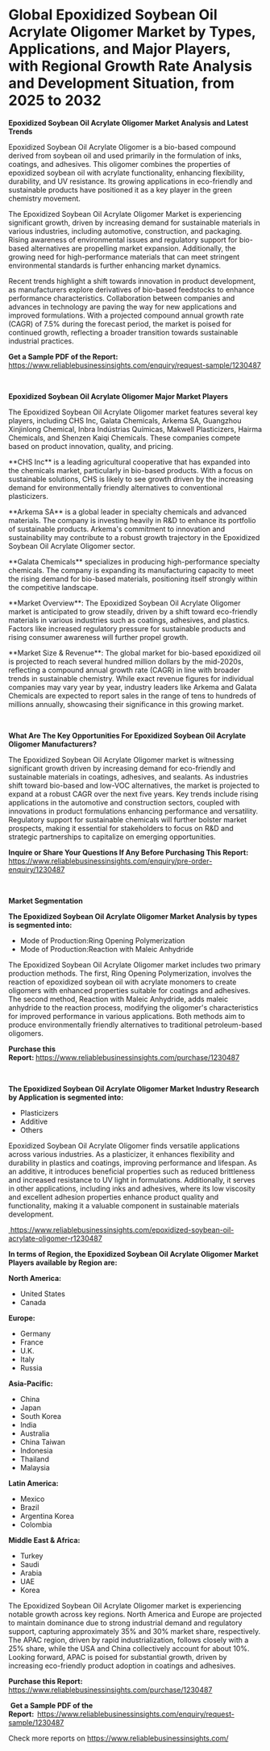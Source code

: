 <p><h1>Global Epoxidized Soybean Oil Acrylate Oligomer Market by Types, Applications, and Major Players, with Regional Growth Rate Analysis and Development Situation, from 2025 to 2032</h1></p><p><strong>Epoxidized Soybean Oil Acrylate Oligomer Market Analysis and Latest Trends</strong></p>
<p><p>Epoxidized Soybean Oil Acrylate Oligomer is a bio-based compound derived from soybean oil and used primarily in the formulation of inks, coatings, and adhesives. This oligomer combines the properties of epoxidized soybean oil with acrylate functionality, enhancing flexibility, durability, and UV resistance. Its growing applications in eco-friendly and sustainable products have positioned it as a key player in the green chemistry movement.</p><p>The Epoxidized Soybean Oil Acrylate Oligomer Market is experiencing significant growth, driven by increasing demand for sustainable materials in various industries, including automotive, construction, and packaging. Rising awareness of environmental issues and regulatory support for bio-based alternatives are propelling market expansion. Additionally, the growing need for high-performance materials that can meet stringent environmental standards is further enhancing market dynamics.</p><p>Recent trends highlight a shift towards innovation in product development, as manufacturers explore derivatives of bio-based feedstocks to enhance performance characteristics. Collaboration between companies and advances in technology are paving the way for new applications and improved formulations. With a projected compound annual growth rate (CAGR) of 7.5% during the forecast period, the market is poised for continued growth, reflecting a broader transition towards sustainable industrial practices.</p></p>
<p><strong>Get a Sample PDF of the Report:&nbsp;</strong> <a href="https://www.reliablebusinessinsights.com/enquiry/request-sample/1230487?utm_campaign=101&utm_medium=2&utm_source=Github&utm_content=ia&utm_term=03022025&utm_id=epoxidized-soybean-oil-acrylate-oligomer">https://www.reliablebusinessinsights.com/enquiry/request-sample/1230487</a></p>
<p>&nbsp;</p>
<p><strong>Epoxidized Soybean Oil Acrylate Oligomer Major Market Players</strong></p>
<p><p>The Epoxidized Soybean Oil Acrylate Oligomer market features several key players, including CHS Inc, Galata Chemicals, Arkema SA, Guangzhou Xinjinlong Chemical, Inbra Indústrias Químicas, Makwell Plasticizers, Hairma Chemicals, and Shenzen Kaiqi Chemicals. These companies compete based on product innovation, quality, and pricing.</p><p>**CHS Inc** is a leading agricultural cooperative that has expanded into the chemicals market, particularly in bio-based products. With a focus on sustainable solutions, CHS is likely to see growth driven by the increasing demand for environmentally friendly alternatives to conventional plasticizers.</p><p>**Arkema SA** is a global leader in specialty chemicals and advanced materials. The company is investing heavily in R&D to enhance its portfolio of sustainable products. Arkema's commitment to innovation and sustainability may contribute to a robust growth trajectory in the Epoxidized Soybean Oil Acrylate Oligomer sector.</p><p>**Galata Chemicals** specializes in producing high-performance specialty chemicals. The company is expanding its manufacturing capacity to meet the rising demand for bio-based materials, positioning itself strongly within the competitive landscape.</p><p>**Market Overview**: The Epoxidized Soybean Oil Acrylate Oligomer market is anticipated to grow steadily, driven by a shift toward eco-friendly materials in various industries such as coatings, adhesives, and plastics. Factors like increased regulatory pressure for sustainable products and rising consumer awareness will further propel growth.</p><p>**Market Size & Revenue**: The global market for bio-based epoxidized oil is projected to reach several hundred million dollars by the mid-2020s, reflecting a compound annual growth rate (CAGR) in line with broader trends in sustainable chemistry. While exact revenue figures for individual companies may vary year by year, industry leaders like Arkema and Galata Chemicals are expected to report sales in the range of tens to hundreds of millions annually, showcasing their significance in this growing market.</p></p>
<p>&nbsp;</p>
<p><strong>What Are The Key Opportunities For Epoxidized Soybean Oil Acrylate Oligomer Manufacturers?</strong></p>
<p><p>The Epoxidized Soybean Oil Acrylate Oligomer market is witnessing significant growth driven by increasing demand for eco-friendly and sustainable materials in coatings, adhesives, and sealants. As industries shift toward bio-based and low-VOC alternatives, the market is projected to expand at a robust CAGR over the next five years. Key trends include rising applications in the automotive and construction sectors, coupled with innovations in product formulations enhancing performance and versatility. Regulatory support for sustainable chemicals will further bolster market prospects, making it essential for stakeholders to focus on R&D and strategic partnerships to capitalize on emerging opportunities.</p></p>
<p><strong>Inquire or Share Your Questions If Any Before Purchasing This Report:</strong> <a href="https://www.reliablebusinessinsights.com/enquiry/pre-order-enquiry/1230487?utm_campaign=101&utm_medium=2&utm_source=Github&utm_content=ia&utm_term=03022025&utm_id=epoxidized-soybean-oil-acrylate-oligomer">https://www.reliablebusinessinsights.com/enquiry/pre-order-enquiry/1230487</a></p>
<p>&nbsp;</p>
<p><strong>Market Segmentation</strong></p>
<p><strong>The Epoxidized Soybean Oil Acrylate Oligomer Market Analysis by types is segmented into:</strong></p>
<p><ul><li>Mode of Production:Ring Opening Polymerization</li><li>Mode of Production:Reaction with Maleic Anhydride</li></ul></p>
<p><p>The Epoxidized Soybean Oil Acrylate Oligomer market includes two primary production methods. The first, Ring Opening Polymerization, involves the reaction of epoxidized soybean oil with acrylate monomers to create oligomers with enhanced properties suitable for coatings and adhesives. The second method, Reaction with Maleic Anhydride, adds maleic anhydride to the reaction process, modifying the oligomer's characteristics for improved performance in various applications. Both methods aim to produce environmentally friendly alternatives to traditional petroleum-based oligomers.</p></p>
<p><strong>Purchase this Report:&nbsp;</strong><a href="https://www.reliablebusinessinsights.com/purchase/1230487?utm_campaign=101&utm_medium=2&utm_source=Github&utm_content=ia&utm_term=03022025&utm_id=epoxidized-soybean-oil-acrylate-oligomer">https://www.reliablebusinessinsights.com/purchase/1230487</a></p>
<p>&nbsp;</p>
<p><strong>The Epoxidized Soybean Oil Acrylate Oligomer Market Industry Research by Application is segmented into:</strong></p>
<p><ul><li>Plasticizers</li><li>Additive</li><li>Others</li></ul></p>
<p><p>Epoxidized Soybean Oil Acrylate Oligomer finds versatile applications across various industries. As a plasticizer, it enhances flexibility and durability in plastics and coatings, improving performance and lifespan. As an additive, it introduces beneficial properties such as reduced brittleness and increased resistance to UV light in formulations. Additionally, it serves in other applications, including inks and adhesives, where its low viscosity and excellent adhesion properties enhance product quality and functionality, making it a valuable component in sustainable materials development.</p></p>
<p><a href="https://www.reliablebusinessinsights.com/epoxidized-soybean-oil-acrylate-oligomer-r1230487?utm_campaign=101&utm_medium=2&utm_source=Github&utm_content=ia&utm_term=03022025&utm_id=epoxidized-soybean-oil-acrylate-oligomer">&nbsp;https://www.reliablebusinessinsights.com/epoxidized-soybean-oil-acrylate-oligomer-r1230487</a></p>
<p><strong>In terms of Region, the Epoxidized Soybean Oil Acrylate Oligomer Market Players available by Region are:</strong></p>
<p>
    <p> <strong> North America: </strong>
        <ul>
            <li>United States</li>
            <li>Canada</li>
        </ul>
        </p> 
    <p> <strong> Europe: </strong>
        <ul>
            <li>Germany</li>
            <li>France</li>
            <li>U.K.</li>
            <li>Italy</li>
            <li>Russia</li>
        </ul>
        </p> 
    <p> <strong> Asia-Pacific: </strong>
        <ul>
            <li>China</li>
            <li>Japan</li>
            <li>South Korea</li>
            <li>India</li>
            <li>Australia</li>
            <li>China Taiwan</li>
            <li>Indonesia</li>
            <li>Thailand</li>
            <li>Malaysia</li>
        </ul>
        </p> 
    <p> <strong> Latin America: </strong>
        <ul>
            <li>Mexico</li>
            <li>Brazil</li>
            <li>Argentina Korea</li>
            <li>Colombia</li>
        </ul>
        </p> 
    <p> <strong> Middle East & Africa: </strong>
        <ul>
            <li>Turkey</li>
            <li>Saudi</li>
            <li>Arabia</li>
            <li>UAE</li>
            <li>Korea</li>
        </ul>
    </p>
    </p>
<p><p>The Epoxidized Soybean Oil Acrylate Oligomer market is experiencing notable growth across key regions. North America and Europe are projected to maintain dominance due to strong industrial demand and regulatory support, capturing approximately 35% and 30% market share, respectively. The APAC region, driven by rapid industrialization, follows closely with a 25% share, while the USA and China collectively account for about 10%. Looking forward, APAC is poised for substantial growth, driven by increasing eco-friendly product adoption in coatings and adhesives.</p></p>
<p><strong>Purchase this Report: </strong><a href="https://www.reliablebusinessinsights.com/purchase/1230487?utm_campaign=101&utm_medium=2&utm_source=Github&utm_content=ia&utm_term=03022025&utm_id=epoxidized-soybean-oil-acrylate-oligomer">https://www.reliablebusinessinsights.com/purchase/1230487</a></p>
<p>&nbsp;<strong>Get a Sample PDF of the Report:&nbsp;&nbsp;</strong><a href="https://www.reliablebusinessinsights.com/enquiry/request-sample/1230487?utm_campaign=101&utm_medium=2&utm_source=Github&utm_content=ia&utm_term=03022025&utm_id=epoxidized-soybean-oil-acrylate-oligomer">https://www.reliablebusinessinsights.com/enquiry/request-sample/1230487</a></p>
<p><strong></strong></p>
<p>Check more reports on <a href="https://www.reliablebusinessinsights.com/?utm_campaign=101&utm_medium=2&utm_source=Github&utm_content=ia&utm_term=03022025&utm_id=epoxidized-soybean-oil-acrylate-oligomer">https://www.reliablebusinessinsights.com/</a></p>